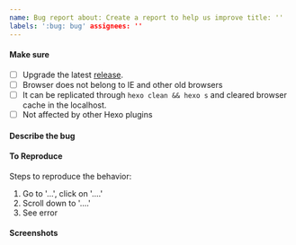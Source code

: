 ```yaml
---
name: Bug report about: Create a report to help us improve title: ''
labels: ':bug: bug' assignees: ''
---
```


#### Make sure

- [ ] Upgrade the latest [release](https://github.com/fluid-dev/hexo-theme-fluid/releases).
- [ ] Browser does not belong to IE and other old browsers
- [ ] It can be replicated through `hexo clean && hexo s` and cleared browser cache in the localhost.
- [ ] Not affected by other Hexo plugins

#### Describe the bug

<!-- A clear and concise description of what the bug is. -->
<!-- It is better to provide related items of _config.yml -->

#### To Reproduce

Steps to reproduce the behavior:

1. Go to '...', click on '....'
2. Scroll down to '....'
3. See error

<!-- It is better to provide the page link that can be reproduced -->

#### Screenshots

<!-- If applicable, add screenshots to help explain your problem. -->
